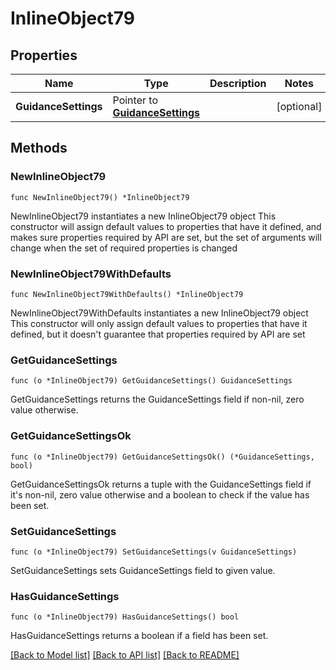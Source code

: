 # InlineObject79

## Properties

Name | Type | Description | Notes
------------ | ------------- | ------------- | -------------
**GuidanceSettings** | Pointer to [**GuidanceSettings**](guidanceSettings.md) |  | [optional] 

## Methods

### NewInlineObject79

`func NewInlineObject79() *InlineObject79`

NewInlineObject79 instantiates a new InlineObject79 object
This constructor will assign default values to properties that have it defined,
and makes sure properties required by API are set, but the set of arguments
will change when the set of required properties is changed

### NewInlineObject79WithDefaults

`func NewInlineObject79WithDefaults() *InlineObject79`

NewInlineObject79WithDefaults instantiates a new InlineObject79 object
This constructor will only assign default values to properties that have it defined,
but it doesn't guarantee that properties required by API are set

### GetGuidanceSettings

`func (o *InlineObject79) GetGuidanceSettings() GuidanceSettings`

GetGuidanceSettings returns the GuidanceSettings field if non-nil, zero value otherwise.

### GetGuidanceSettingsOk

`func (o *InlineObject79) GetGuidanceSettingsOk() (*GuidanceSettings, bool)`

GetGuidanceSettingsOk returns a tuple with the GuidanceSettings field if it's non-nil, zero value otherwise
and a boolean to check if the value has been set.

### SetGuidanceSettings

`func (o *InlineObject79) SetGuidanceSettings(v GuidanceSettings)`

SetGuidanceSettings sets GuidanceSettings field to given value.

### HasGuidanceSettings

`func (o *InlineObject79) HasGuidanceSettings() bool`

HasGuidanceSettings returns a boolean if a field has been set.


[[Back to Model list]](../README.md#documentation-for-models) [[Back to API list]](../README.md#documentation-for-api-endpoints) [[Back to README]](../README.md)


